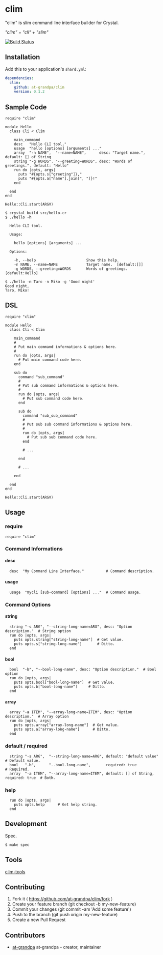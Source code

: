 # clim

"clim" is slim command line interface builder for Crystal.

*"clim" = "cli" + "slim"*

[![Build Status](https://travis-ci.org/at-grandpa/clim.svg?branch=master)](https://travis-ci.org/at-grandpa/clim)

## Installation

Add this to your application's `shard.yml`:

```yaml
dependencies:
  clim:
    github: at-grandpa/clim
    version: 0.1.2
```

## Sample Code

```crystal
require "clim"

module Hello
  class Cli < Clim

    main_command
    desc   "Hello CLI tool."
    usage  "hello [options] [arguments] ..."
    array  "-n NAME",  "--name=NAME",      desc: "Target name.",        default: [] of String
    string "-g WORDS", "--greeting=WORDS", desc: "Words of greetings.", default: "Hello"
    run do |opts, args|
      puts "#{opts.s["greeting"]},"
      puts "#{opts.a["name"].join(", ")}!"
    end

  end
end

Hello::Cli.start(ARGV)
```

```
$ crystal build src/hello.cr
$ ./hello -h

  Hello CLI tool.

  Usage:

    hello [options] [arguments] ...

  Options:

    -h, --help                       Show this help.
    -n NAME, --name=NAME             Target name.  [default:[]]
    -g WORDS, --greeting=WORDS       Words of greetings.  [default:Hello]

$ ./hello -n Taro -n Miko -g 'Good night'
Good night,
Taro, Miko!
```

## DSL

```crystal
require "clim"

module Hello
  class Cli < Clim

    main_command
    #
    # Put main command informations & options here.
    #
    run do |opts, args|
      # Put main command code here.
    end

    sub do
      command "sub_command"
      #
      # Put sub command informations & options here.
      #
      run do |opts, args|
        # Put sub command code here.
      end

      sub do
        command "sub_sub_command"
        #
        # Put sub sub command informations & options here.
        #
        run do |opts, args|
          # Put sub sub command code here.
        end

        # ...

      end

      # ...

    end

  end
end

Hello::Cli.start(ARGV)
```

## Usage

### require

```crystal
require "clim"
```

### Command Informations

#### desc

```crystal
  desc  "My Command Line Interface."          # Command description.
```

#### usage

```crystal
  usage  "mycli [sub-command] [options] ..."  # Command usage.
```

### Command Options

#### string

```crystal
  string "-s ARG", "--string-long-name=ARG", desc: "Option description."  # String option
  run do |opts, args|
    puts opts.string["string-long-name"]  # Get value.
    puts opts.s["string-long-name"]       # Ditto.
  end
```

#### bool

```crystal
  bool  "-b", "--bool-long-name", desc: "Option description."  # Bool option
  run do |opts, args|
    puts opts.bool["bool-long-name"]  # Get value.
    puts opts.b["bool-long-name"]     # Ditto.
  end
```

#### array

```crystal
  array "-a ITEM", "--array-long-name=ITEM", desc: "Option description."  # Array option
  run do |opts, args|
    puts opts.array["array-long-name"]  # Get value.
    puts opts.a["array-long-name"]      # Ditto.
  end
```

### default / required

```crystal
  string "-s ARG",  "--string-long-name=ARG", default: "default value"               # Default value.
  bool   "-b",      "--bool-long-name",       required: true                         # Required.
  array  "-a ITEM", "--array-long-name=ITEM", default: [] of String, required: true  # Both.
```

### help

```crystal
  run do |opts, args|
    puts opts.help      # Get help string.
  end
```
## Development

Spec.

```
$ make spec
```

## Tools

[clim-tools](https://github.com/at-grandpa/clim-tools)

## Contributing

1. Fork it ( https://github.com/at-grandpa/clim/fork )
2. Create your feature branch (git checkout -b my-new-feature)
3. Commit your changes (git commit -am 'Add some feature')
4. Push to the branch (git push origin my-new-feature)
5. Create a new Pull Request

## Contributors

- [at-grandpa](https://github.com/at-grandpa) at-grandpa - creator, maintainer
